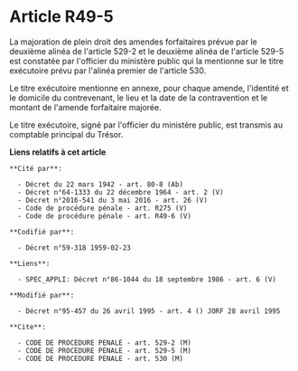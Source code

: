 # Article R49-5

La majoration de plein droit des amendes forfaitaires prévue par le deuxième alinéa de l'article 529-2 et le deuxième alinéa
de l'article 529-5 est constatée par l'officier du ministère public qui la mentionne sur le titre exécutoire prévu par
l'alinéa premier de l'article 530.

Le titre exécutoire mentionne en annexe, pour chaque amende, l'identité et le domicile du contrevenant, le lieu et la date de
la contravention et le montant de l'amende forfaitaire majorée.

Le titre exécutoire, signé par l'officier du ministère public, est transmis au comptable principal du Trésor.

**Liens relatifs à cet article**

	**Cité par**:

	  - Décret du 22 mars 1942 - art. 80-8 (Ab)
	  - Décret n°64-1333 du 22 décembre 1964 - art. 2 (V)
	  - Décret n°2016-541 du 3 mai 2016 - art. 26 (V)
	  - Code de procédure pénale - art. R275 (V)
	  - Code de procédure pénale - art. R49-6 (V)

	**Codifié par**:

	  - Décret n°59-318 1959-02-23

	**Liens**:

	  - SPEC_APPLI: Décret n°86-1044 du 18 septembre 1986 - art. 6 (V)

	**Modifié par**:

	  - Décret n°95-457 du 26 avril 1995 - art. 4 () JORF 28 avril 1995

	**Cite**:

	  - CODE DE PROCEDURE PENALE - art. 529-2 (M)
	  - CODE DE PROCEDURE PENALE - art. 529-5 (M)
	  - CODE DE PROCEDURE PENALE - art. 530 (M)
